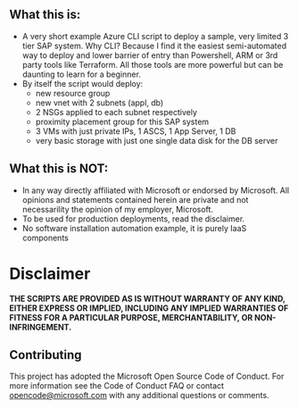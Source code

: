 ## What this is:
- A very short example Azure CLI script to deploy a sample, very limited 3 tier SAP system. Why CLI? Because I find it the easiest semi-automated way to deploy and lower barrier of entry than Powershell, ARM or 3rd party tools like Terraform. All those tools are more powerful but can be daunting to learn for a beginner.
- By itself the script would deploy:
    - new resource group
    - new vnet with 2 subnets (appl, db)
    - 2 NSGs applied to each subnet respectively
    - proximity placement group for this SAP system
    - 3 VMs with just private IPs, 1 ASCS, 1 App Server, 1 DB
    - very basic storage with just one single data disk for the DB server

## What this is **NOT**:
- In any way directly affiliated with Microsoft or endorsed by Microsoft. All opinions and statements contained herein are private and not necessarility the opinion of my employer, Microsoft.
- To be used for production deployments, read the disclaimer.
- No software installation automation example, it is purely IaaS components


# Disclaimer

**THE SCRIPTS ARE PROVIDED AS IS WITHOUT WARRANTY OF ANY KIND, EITHER EXPRESS OR IMPLIED, INCLUDING ANY IMPLIED WARRANTIES OF FITNESS FOR A PARTICULAR PURPOSE, MERCHANTABILITY, OR NON-INFRINGEMENT.**

## Contributing

This project has adopted the Microsoft Open Source Code of Conduct. For more information see the Code of Conduct FAQ or contact opencode@microsoft.com with any additional questions or comments.